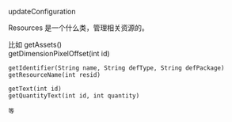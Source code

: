 
updateConfiguration

Resources 是一个什么类，管理相关资源的。

比如 
    getAssets() 	
    getDimensionPixelOffset(int id)
    
	getIdentifier(String name, String defType, String defPackage)
    getResourceName(int resid)
            
    getText(int id)
    getQuantityText(int id, int quantity)
    
    等